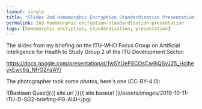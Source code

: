 ```yaml
---
layout: single
title: "Slides 2nd Homomorphic Encryption Standardization Presentation"
permalink: 2nd-homomorphic-encryption-standardization-presentation 
tags: [homomorphic encryption, standardization, presentation]
---
```


The slides from my briefing on the ITU-WHO Focus Group on Artificial Intelligence for Health to Study Group 2 of the ITU Development Sector:

<https://docs.google.com/presentation/d/1wSYUeP8COsCw9iQSvJ25_HcIheykEwc6g_NfrGZnzAY/>

The photographer took some photos, here's one (CC-BY-4.0):

![Bastiaan Quast]({{ site.url }}{{ site.baseurl }}/assets/images/2019-10-11-ITU-D-SG2-briefing-FG-AI4H.jpg)
